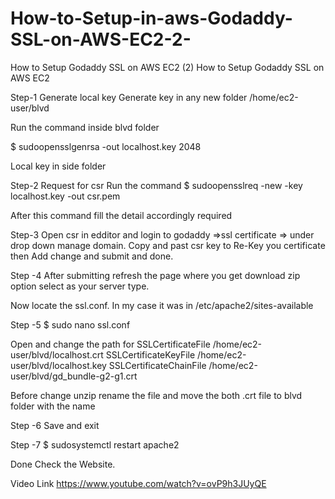 # How-to-Setup-in-aws-Godaddy-SSL-on-AWS-EC2-2-
How to Setup Godaddy SSL on AWS EC2 (2)
How to Setup Godaddy SSL on AWS EC2

Step-1
Generate local key 
Generate key in any new folder /home/ec2-user/blvd

Run the command inside blvd folder

$ sudoopensslgenrsa -out localhost.key 2048




Local key in side folder









Step-2 Request for csr
Run the command 
$ sudoopensslreq -new -key localhost.key -out csr.pem

After this command fill the detail accordingly required












Step-3
Open csr in edditor and login to godaddy =>ssl certificate => under drop down manage domain.
Copy and past csr key to Re-Key you certificate then Add change and submit and done.



Step -4
After submitting refresh  the page where you get download zip option select as your server type.




Now locate the ssl.conf. In my case it was in /etc/apache2/sites-available

Step -5
$ sudo nano ssl.conf

Open and change the path for 
SSLCertificateFile /home/ec2-user/blvd/localhost.crt 
SSLCertificateKeyFile /home/ec2-user/blvd/localhost.key
SSLCertificateChainFile /home/ec2-user/blvd/gd_bundle-g2-g1.crt


Before change unzip rename the file and move the both .crt file to blvd folder with the name 








Step -6
Save and exit 

Step -7
$ sudosystemctl restart apache2

Done Check the Website.

Video Link https://www.youtube.com/watch?v=ovP9h3JUyQE





